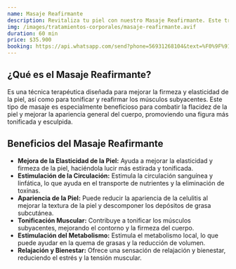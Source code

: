 ```yaml
---
name: Masaje Reafirmante
description: Revitaliza tu piel con nuestro Masaje Reafirmante. Este tratamiento profesional está diseñado para tonificar y reafirmar la piel, mejorando su elasticidad y proporcionando un efecto rejuvenecedor. Ideal para una apariencia más firme y saludable.
img: /images/tratamientos-corporales/masaje-reafirmante.avif
duration: 60 min
price: $35.900
booking: https://api.whatsapp.com/send?phone=56931268104&text=%F0%9F%91%8B%F0%9F%8F%BB%20%C2%A1Hola!%20Quisiera%20agendar%20una%20hora%20para%20el%20masaje%20reafirmante.
---
```


## ¿Qué es el Masaje Reafirmante?

Es una técnica terapéutica diseñada para mejorar la firmeza y elasticidad de la piel, así como para tonificar y reafirmar los músculos subyacentes. Este tipo de masaje es especialmente beneficioso para combatir la flacidez de la piel y mejorar la apariencia general del cuerpo, promoviendo una figura más tonificada y esculpida.

## Beneficios del Masaje Reafirmante

- **Mejora de la Elasticidad de la Piel:** Ayuda a mejorar la elasticidad y firmeza de la piel, haciéndola lucir más estirada y tonificada.
- **Estimulación de la Circulación:** Estimula la circulación sanguínea y linfática, lo que ayuda en el transporte de nutrientes y la eliminación de toxinas.
- **Apariencia de la Piel:** Puede reducir la apariencia de la celulitis al mejorar la textura de la piel y descomponer los depósitos de grasa subcutánea.
- **Tonificación Muscular:** Contribuye a tonificar los músculos subyacentes, mejorando el contorno y la firmeza del cuerpo.
- **Estimulación del Metabolismo:** Estimula el metabolismo local, lo que puede ayudar en la quema de grasas y la reducción de volumen.
- **Relajación y Bienestar:** Ofrece una sensación de relajación y bienestar, reduciendo el estrés y la tensión muscular.
